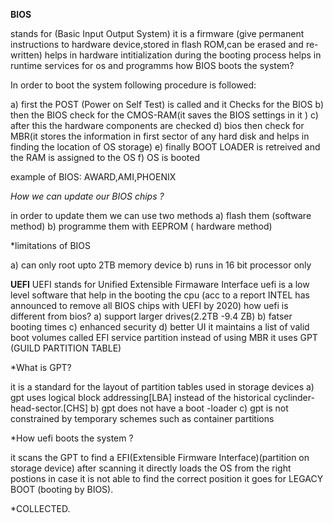 
**BIOS**

stands for (Basic Input Output System)
it is a firmware (give permanent instructions to hardware device,stored in flash ROM,can be erased and re-written)
helps in hardware intitialization during the booting process
helps in runtime services for os and programms
how BIOS boots the system?

In order to boot the system following procedure is followed:

a) first the POST (Power on Self Test) is called and it Checks for the BIOS
b) then the BIOS check for the CMOS-RAM(it saves the BIOS settings in it )
c) after this the hardware components are checked
d) bios then check for MBR(it stores the information in first sector of any hard disk and helps in finding the location of OS storage)
e) finally BOOT LOADER is retreived and the RAM is assigned to the OS
f) OS is booted

example of BIOS: AWARD,AMI,PHOENIX

*How we can update our BIOS chips ?*

in order to update them we can use two methods
a) flash them (software method)
b) programme them with EEPROM ( hardware method)

*limitations of BIOS

a) can only root upto 2TB memory device
b) runs in 16 bit processor only

**UEFI**
UEFI stands for Unified Extensible Firmaware Interface
uefi is a low level software that help in the booting the cpu
(acc to a report INTEL has announced to remove all BIOS chips with UEFI by 2020)
how uefi is different from bios?
a) support larger drives(2.2TB -9.4 ZB)
b) fatser booting times
c) enhanced security
d) better UI
it maintains a list of valid boot volumes called EFI service partition
instead of using MBR it uses GPT (GUILD PARTITION TABLE)


*What is GPT?

it is a standard for the layout of partition tables used in storage devices
a) gpt uses logical block addressing[LBA] instead of the historical cyclinder-head-sector.[CHS]
b) gpt does not have a boot -loader
c) gpt is not constrained by temporary schemes such as container partitions


*How uefi boots the system ?

it scans the GPT to find a EFI(Extensible Firmware Interface)(partition on storage device)
after scanning it directly loads the OS from the right postions
in case it is not able to find the correct position it goes for LEGACY BOOT (booting by BIOS).

*COLLECTED.
